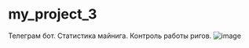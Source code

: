 # my_project_3
Телеграм бот. Статистика майнига. Контроль работы ригов. 
![image](https://user-images.githubusercontent.com/91089601/145733416-ddc5f127-f445-4cd8-bb58-29a272875b46.png)
